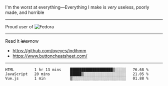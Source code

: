 I'm the worst at everything—Everything I make is *very* useless, poorly made, and horrible

___
Proud user of ![Fedora](https://img.shields.io/badge/-Fedora-blue?style=flat-square&logo=fedora)

___
Read it <s>later</s>now
- https://github.com/pveyes/indihmm
- https://www.buttoncheatsheet.com/

___
<!--START_SECTION:waka-->
```text
HTML         1 hr 13 mins    ███████████████████▒░░░░░   76.68 % 
JavaScript   20 mins         █████▒░░░░░░░░░░░░░░░░░░░   21.05 % 
Vue.js       1 min           ▒░░░░░░░░░░░░░░░░░░░░░░░░   01.88 % 
```
<!--END_SECTION:waka-->
